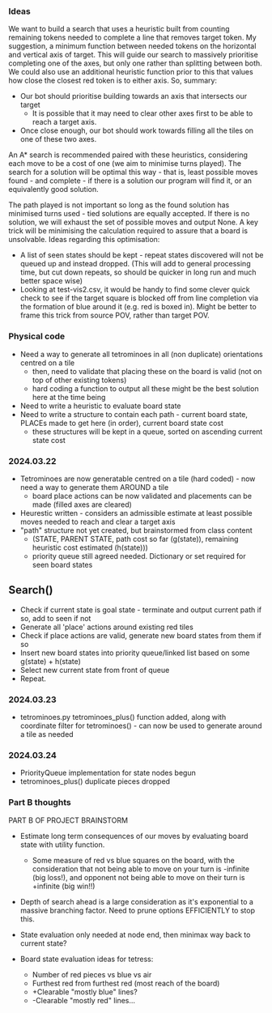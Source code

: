 ### Ideas
We want to build a search that uses a heuristic built from counting remaining tokens needed to complete a line that
removes target token. My suggestion, a minimum function between needed tokens on the horizontal and vertical axis 
of target. This will guide our search to massively prioritise completing one of the axes, but only one rather than
splitting between both. We could also use an additional heuristic function prior to this that values how close the 
closest red token is to either axis. So, summary:
* Our bot should prioritise building towards an axis that intersects our target
    * It is possible that it may need to clear other axes first to be able to reach a target axis.
* Once close enough, our bot should work towards filling all the tiles on one of these two axes. 

An A* search is recommended paired with these heuristics, considering each move to be a cost of one (we aim to minimise 
turns played). The search for a solution will be optimal this way - that is, least possible moves found - and complete - 
if there is a solution our program will find it, or an equivalently good solution.

The path played is not important so long as the found solution has minimised turns used - tied solutions are equally 
accepted. If there is no solution, we will exhaust the set of possible moves and output None. A key trick will be 
minimising the calculation required to assure that a board is unsolvable. Ideas regarding this optimisation:
* A list of seen states should be kept - repeat states discovered will not be queued up and instead dropped. (This will 
    add to general processing time, but cut down repeats, so should be quicker in long run and much better space wise)
* Looking at test-vis2.csv, it would be handy to find some clever quick check to see if the target square is blocked off
    from line completion via the formation of blue around it (e.g. red is boxed in). Might be better to frame this trick
    from source POV, rather than target POV.


### Physical code
* Need a way to generate all tetrominoes in all (non duplicate) orientations centred on a tile
    * then, need to validate that placing these on the board is valid (not on top of other existing tokens)
    * hard coding a function to output all these might be the best solution here at the time being
* Need to write a heuristic to evaluate board state
* Need to write a structure to contain each path - current board state, PLACEs made to get here (in order), current 
    board state cost
    * these structures will be kept in a queue, sorted on ascending current state cost


### 2024.03.22
* Tetrominoes are now generatable centred on a tile (hard coded) - now need a way to generate them AROUND a tile
    * board place actions can be now validated and placements can be made (filled axes are cleared)
* Heurestic written - considers an admissible estimate at least possible moves needed to reach and clear a target axis
* "path" structure not yet created, but brainstormed from class content 
    * (STATE, PARENT STATE, path cost so far (g(state)), remaining heuristic cost estimated (h(state)))
    * priority queue still agreed needed. Dictionary or set required for seen board states
## Search()
* Check if current state is goal state - terminate and output current path if so, add to seen if not
* Generate all 'place' actions around existing red tiles
* Check if place actions are valid, generate new board states from them if so
* Insert new board states into priority queue/linked list based on some g(state) + h(state)
* Select new current state from front of queue
* Repeat.


### 2024.03.23
* tetrominoes.py tetrominoes_plus() function added, along with coordinate filter for tetrominoes() - can now be used to 
    generate around a tile as needed
    
### 2024.03.24
* PriorityQueue implementation for state nodes begun
* tetrominoes_plus() duplicate pieces dropped
### Part B thoughts
PART B OF PROJECT BRAINSTORM
* Estimate long term consequences of our moves by evaluating board state with utility function.
    * Some measure of red vs blue squares on the board, with the consideration that not being able to move on your turn 
    is -infinite (big loss!), and opponent not being able to move on their turn is +infinite (big win!!)
* Depth of search ahead is a large consideration as it's exponential to a massive branching factor. Need to prune 
    options EFFICIENTLY to stop this.
* State evaluation only needed at node end, then minimax way back to current state?

* Board state evaluation ideas for tetress:
    * Number of red pieces vs blue vs air
    * Furthest red from furthest red (most reach of the board)
    * +Clearable "mostly blue" lines?
    * -Clearable "mostly red" lines...